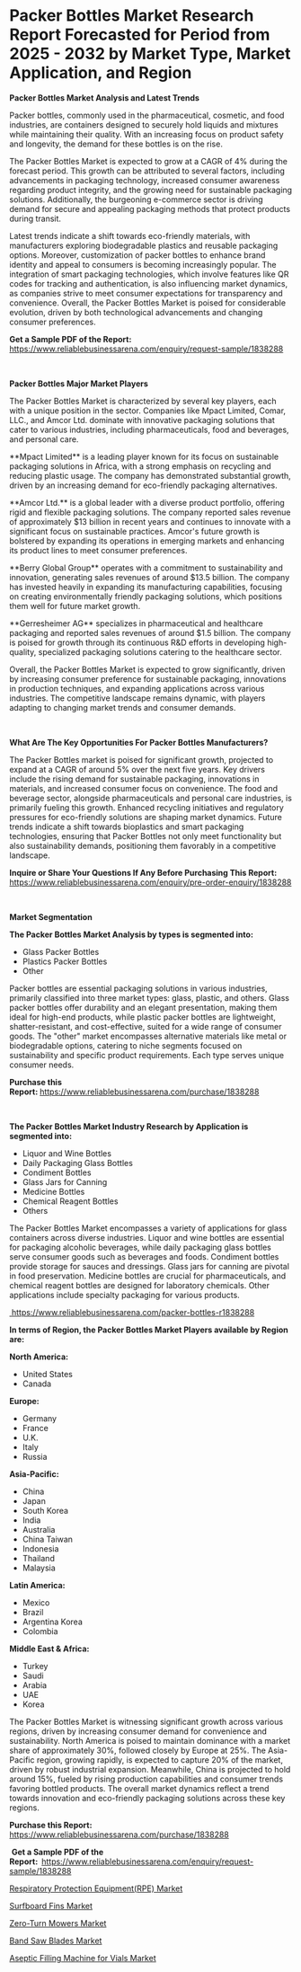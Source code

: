 <p><h1>Packer Bottles Market Research Report Forecasted for Period from 2025 -  2032 by Market Type, Market Application, and Region</h1></p><p><strong>Packer Bottles Market Analysis and Latest Trends</strong></p>
<p><p>Packer bottles, commonly used in the pharmaceutical, cosmetic, and food industries, are containers designed to securely hold liquids and mixtures while maintaining their quality. With an increasing focus on product safety and longevity, the demand for these bottles is on the rise. </p><p>The Packer Bottles Market is expected to grow at a CAGR of 4% during the forecast period. This growth can be attributed to several factors, including advancements in packaging technology, increased consumer awareness regarding product integrity, and the growing need for sustainable packaging solutions. Additionally, the burgeoning e-commerce sector is driving demand for secure and appealing packaging methods that protect products during transit.</p><p>Latest trends indicate a shift towards eco-friendly materials, with manufacturers exploring biodegradable plastics and reusable packaging options. Moreover, customization of packer bottles to enhance brand identity and appeal to consumers is becoming increasingly popular. The integration of smart packaging technologies, which involve features like QR codes for tracking and authentication, is also influencing market dynamics, as companies strive to meet consumer expectations for transparency and convenience. Overall, the Packer Bottles Market is poised for considerable evolution, driven by both technological advancements and changing consumer preferences.</p></p>
<p><strong>Get a Sample PDF of the Report:&nbsp;</strong> <a href="https://www.reliablebusinessarena.com/enquiry/request-sample/1838288?utm_campaign=2933&utm_medium=2&utm_source=Github&utm_content=ia&utm_term=05042025&utm_id=packer-bottles">https://www.reliablebusinessarena.com/enquiry/request-sample/1838288</a></p>
<p>&nbsp;</p>
<p><strong>Packer Bottles Major Market Players</strong></p>
<p><p>The Packer Bottles Market is characterized by several key players, each with a unique position in the sector. Companies like Mpact Limited, Comar, LLC., and Amcor Ltd. dominate with innovative packaging solutions that cater to various industries, including pharmaceuticals, food and beverages, and personal care.</p><p>**Mpact Limited** is a leading player known for its focus on sustainable packaging solutions in Africa, with a strong emphasis on recycling and reducing plastic usage. The company has demonstrated substantial growth, driven by an increasing demand for eco-friendly packaging alternatives.</p><p>**Amcor Ltd.** is a global leader with a diverse product portfolio, offering rigid and flexible packaging solutions. The company reported sales revenue of approximately $13 billion in recent years and continues to innovate with a significant focus on sustainable practices. Amcor's future growth is bolstered by expanding its operations in emerging markets and enhancing its product lines to meet consumer preferences.</p><p>**Berry Global Group** operates with a commitment to sustainability and innovation, generating sales revenues of around $13.5 billion. The company has invested heavily in expanding its manufacturing capabilities, focusing on creating environmentally friendly packaging solutions, which positions them well for future market growth.</p><p>**Gerresheimer AG** specializes in pharmaceutical and healthcare packaging and reported sales revenues of around $1.5 billion. The company is poised for growth through its continuous R&D efforts in developing high-quality, specialized packaging solutions catering to the healthcare sector.</p><p>Overall, the Packer Bottles Market is expected to grow significantly, driven by increasing consumer preference for sustainable packaging, innovations in production techniques, and expanding applications across various industries. The competitive landscape remains dynamic, with players adapting to changing market trends and consumer demands.</p></p>
<p>&nbsp;</p>
<p><strong>What Are The Key Opportunities For Packer Bottles Manufacturers?</strong></p>
<p><p>The Packer Bottles market is poised for significant growth, projected to expand at a CAGR of around 5% over the next five years. Key drivers include the rising demand for sustainable packaging, innovations in materials, and increased consumer focus on convenience. The food and beverage sector, alongside pharmaceuticals and personal care industries, is primarily fueling this growth. Enhanced recycling initiatives and regulatory pressures for eco-friendly solutions are shaping market dynamics. Future trends indicate a shift towards bioplastics and smart packaging technologies, ensuring that Packer Bottles not only meet functionality but also sustainability demands, positioning them favorably in a competitive landscape.</p></p>
<p><strong>Inquire or Share Your Questions If Any Before Purchasing This Report:</strong> <a href="https://www.reliablebusinessarena.com/enquiry/pre-order-enquiry/1838288?utm_campaign=2933&utm_medium=2&utm_source=Github&utm_content=ia&utm_term=05042025&utm_id=packer-bottles">https://www.reliablebusinessarena.com/enquiry/pre-order-enquiry/1838288</a></p>
<p>&nbsp;</p>
<p><strong>Market Segmentation</strong></p>
<p><strong>The Packer Bottles Market Analysis by types is segmented into:</strong></p>
<p><ul><li>Glass Packer Bottles</li><li>Plastics Packer Bottles</li><li>Other</li></ul></p>
<p><p>Packer bottles are essential packaging solutions in various industries, primarily classified into three market types: glass, plastic, and others. Glass packer bottles offer durability and an elegant presentation, making them ideal for high-end products, while plastic packer bottles are lightweight, shatter-resistant, and cost-effective, suited for a wide range of consumer goods. The "other" market encompasses alternative materials like metal or biodegradable options, catering to niche segments focused on sustainability and specific product requirements. Each type serves unique consumer needs.</p></p>
<p><strong>Purchase this Report:&nbsp;</strong><a href="https://www.reliablebusinessarena.com/purchase/1838288?utm_campaign=2933&utm_medium=2&utm_source=Github&utm_content=ia&utm_term=05042025&utm_id=packer-bottles">https://www.reliablebusinessarena.com/purchase/1838288</a></p>
<p>&nbsp;</p>
<p><strong>The Packer Bottles Market Industry Research by Application is segmented into:</strong></p>
<p><ul><li>Liquor and Wine Bottles</li><li>Daily Packaging Glass Bottles</li><li>Condiment Bottles</li><li>Glass Jars for Canning</li><li>Medicine Bottles</li><li>Chemical Reagent Bottles</li><li>Others</li></ul></p>
<p><p>The Packer Bottles Market encompasses a variety of applications for glass containers across diverse industries. Liquor and wine bottles are essential for packaging alcoholic beverages, while daily packaging glass bottles serve consumer goods such as beverages and foods. Condiment bottles provide storage for sauces and dressings. Glass jars for canning are pivotal in food preservation. Medicine bottles are crucial for pharmaceuticals, and chemical reagent bottles are designed for laboratory chemicals. Other applications include specialty packaging for various products.</p></p>
<p><a href="https://www.reliablebusinessarena.com/packer-bottles-r1838288?utm_campaign=2933&utm_medium=2&utm_source=Github&utm_content=ia&utm_term=05042025&utm_id=packer-bottles">&nbsp;https://www.reliablebusinessarena.com/packer-bottles-r1838288</a></p>
<p><strong>In terms of Region, the Packer Bottles Market Players available by Region are:</strong></p>
<p>
    <p> <strong> North America: </strong>
        <ul>
            <li>United States</li>
            <li>Canada</li>
        </ul>
        </p> 
    <p> <strong> Europe: </strong>
        <ul>
            <li>Germany</li>
            <li>France</li>
            <li>U.K.</li>
            <li>Italy</li>
            <li>Russia</li>
        </ul>
        </p> 
    <p> <strong> Asia-Pacific: </strong>
        <ul>
            <li>China</li>
            <li>Japan</li>
            <li>South Korea</li>
            <li>India</li>
            <li>Australia</li>
            <li>China Taiwan</li>
            <li>Indonesia</li>
            <li>Thailand</li>
            <li>Malaysia</li>
        </ul>
        </p> 
    <p> <strong> Latin America: </strong>
        <ul>
            <li>Mexico</li>
            <li>Brazil</li>
            <li>Argentina Korea</li>
            <li>Colombia</li>
        </ul>
        </p> 
    <p> <strong> Middle East & Africa: </strong>
        <ul>
            <li>Turkey</li>
            <li>Saudi</li>
            <li>Arabia</li>
            <li>UAE</li>
            <li>Korea</li>
        </ul>
    </p>
    </p>
<p><p>The Packer Bottles Market is witnessing significant growth across various regions, driven by increasing consumer demand for convenience and sustainability. North America is poised to maintain dominance with a market share of approximately 30%, followed closely by Europe at 25%. The Asia-Pacific region, growing rapidly, is expected to capture 20% of the market, driven by robust industrial expansion. Meanwhile, China is projected to hold around 15%, fueled by rising production capabilities and consumer trends favoring bottled products. The overall market dynamics reflect a trend towards innovation and eco-friendly packaging solutions across these key regions.</p></p>
<p><strong>Purchase this Report: </strong><a href="https://www.reliablebusinessarena.com/purchase/1838288?utm_campaign=2933&utm_medium=2&utm_source=Github&utm_content=ia&utm_term=05042025&utm_id=packer-bottles">https://www.reliablebusinessarena.com/purchase/1838288</a></p>
<p>&nbsp;<strong>Get a Sample PDF of the Report:&nbsp;&nbsp;</strong><a href="https://www.reliablebusinessarena.com/enquiry/request-sample/1838288?utm_campaign=2933&utm_medium=2&utm_source=Github&utm_content=ia&utm_term=05042025&utm_id=packer-bottles">https://www.reliablebusinessarena.com/enquiry/request-sample/1838288</a></p>
<p><strong></strong></p>
<p><p><a href="https://www.linkedin.com/pulse/comprehensive-analysis-respiratory-protection-equipmentrpe-ccpbe?utm_campaign=2933&utm_medium=2&utm_source=Github&utm_content=ia&utm_term=05042025&utm_id=packer-bottles">Respiratory Protection Equipment(RPE) Market</a></p><p><a href="https://github.com/guinoopandam/Market-Research-Report-List-1/blob/main/surfboard-fins-market.md?utm_campaign=2933&utm_medium=2&utm_source=Github&utm_content=ia&utm_term=05042025&utm_id=packer-bottles">Surfboard Fins Market</a></p><p><a href="https://www.linkedin.com/pulse/comprehensive-zero-turn-mowers-market-report-2025-2032-92-svh9e?utm_campaign=2933&utm_medium=2&utm_source=Github&utm_content=ia&utm_term=05042025&utm_id=packer-bottles">Zero-Turn Mowers Market</a></p><p><a href="https://www.linkedin.com/pulse/band-saw-blades-market-report-competitive-insights-51-growth-id0ne?utm_campaign=2933&utm_medium=2&utm_source=Github&utm_content=ia&utm_term=05042025&utm_id=packer-bottles">Band Saw Blades Market</a></p><p><a href="https://www.linkedin.com/pulse/aseptic-filling-machine-vials-market-analysis-report-tt1ye?utm_campaign=2933&utm_medium=2&utm_source=Github&utm_content=ia&utm_term=05042025&utm_id=packer-bottles">Aseptic Filling Machine for Vials Market</a></p></p>
